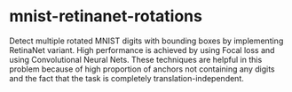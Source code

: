 # mnist-retinanet-rotations
Detect multiple rotated MNIST digits with bounding boxes by implementing RetinaNet variant.
High performance is achieved by using Focal loss and using Convolutional Neural Nets. 
These techniques are helpful in this problem because of high proportion of anchors not containing any digits and the fact that the task is completely translation-independent. 
